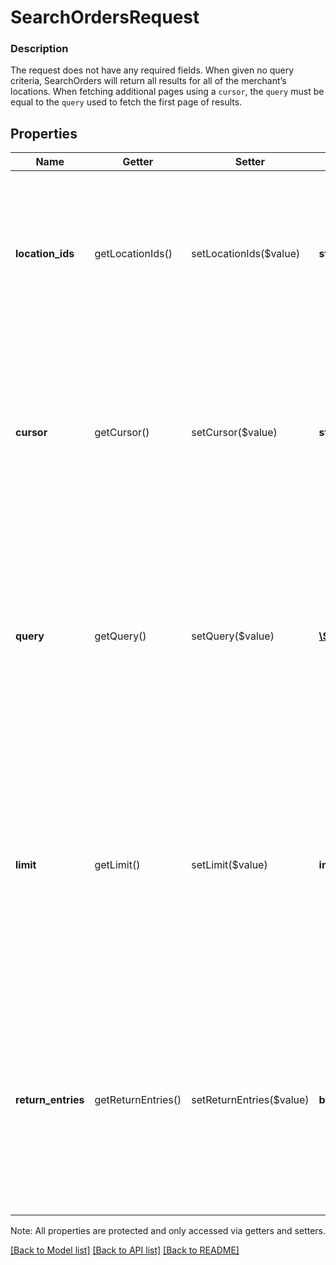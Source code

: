# SearchOrdersRequest

### Description

The request does not have any required fields. When given no query criteria, SearchOrders will return all results for all of the merchant’s locations. When fetching additional pages using a `cursor`, the `query` must be equal to the `query` used to fetch the first page of results.

## Properties
Name | Getter | Setter | Type | Description | Notes
------------ | ------------- | ------------- | ------------- | ------------- | -------------
**location_ids** | getLocationIds() | setLocationIds($value) | **string[]** | The location IDs for the orders to query. The caller must have access to all provided locations.  Min: 1 &#x60;location_ids&#x60;. Max: 10 &#x60;location_ids&#x60;. | [optional] 
**cursor** | getCursor() | setCursor($value) | **string** | A pagination cursor returned by a previous call to this endpoint. Provide this to retrieve the next set of results for your original query. See [Pagination](/basics/api101/pagination) for more information. | [optional] 
**query** | getQuery() | setQuery($value) | [**\SquareConnect\Model\SearchOrdersQuery**](SearchOrdersQuery.md) | Query conditions used to filter or sort the results. Note that when fetching additional pages using a &#x60;cursor&#x60;, the &#x60;query&#x60; must be equal to the &#x60;query&#x60; used to fetch the first page of results. | [optional] 
**limit** | getLimit() | setLimit($value) | **int** | Number of results to be returned in a single page. SearchOrders may use a smaller limit than specified depending on server load. If the response includes a &#x60;cursor&#x60; field, you can use it to retrieve the next set of results. Default: &#x60;500&#x60; | [optional] 
**return_entries** | getReturnEntries() | setReturnEntries($value) | **bool** | If set to &#x60;true&#x60;, SearchOrders will return [&#x60;OrderEntry&#x60;](#type-orderentry) objects instead of &#x60;Order&#x60; objects. &#x60;OrderEntry&#x60; objects are lightweight descriptions of orders that include &#x60;order_id&#x60;s.  Default: &#x60;false&#x60;. | [optional] 

Note: All properties are protected and only accessed via getters and setters.

[[Back to Model list]](../../README.md#documentation-for-models) [[Back to API list]](../../README.md#documentation-for-api-endpoints) [[Back to README]](../../README.md)

